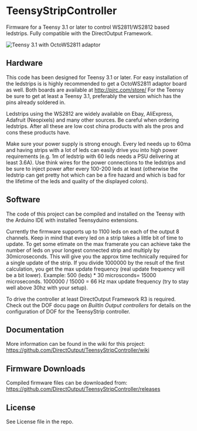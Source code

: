TeensyStripController
=====================

Firmware for a Teensy 3.1 or later to control WS2811/WS2812 based ledstrips. Fully compatible with the DirectOutput Framework.

![Teensy 3.1 with OctoWS2811 adaptor](http://www.pjrc.com/store/octo28_adaptor_6.jpg)


Hardware
--------
This code has been designed for Teensy 3.1 or later. For easy installation of the ledstrips is is highly recommended to get a OctoWS2811 adaptor board as well. 
Both boards are available at http://pjrc.com/store/ 
For the Teensy be sure to get at least a Teensy 3.1, preferably the version which has the pins already soldered in.

Ledstrips using the WS2812 are widely available on Ebay, AliExpress, Adafruit (Neopixels) and many other sources. Be careful when ordering ledstrips. After all these are low cost china products with als the pros and cons these products have.

Make sure your power supply is strong enough. Every led needs up to 60ma and having strips with a lot of leds can easily drive you into high power requirements (e.g. 1m of ledstrip with 60 leds needs a PSU delivering at least 3.6A). Use think wires for the power connections to the ledstrips and be sure to inject power after every 100-200 leds at least (otherwise the ledstrip can get pretty hot which can be a fire hazard and which is bad for the lifetime of the leds and quality of the displayed colors).

Software
--------
The code of this project can be compiled and installed on the Teensy with the Arduino IDE with installed Teensyduino extensions.

Currently the firmware supports up to 1100 leds on each of the  output 8 channels. Keep in mind that every led on a strip takes a little bit of time to update. To get some etimate on the max framerate you can achieve take the number of leds on your longest connected strip and multiply by 30microseconds. This will give you the approx time technically required for a single update of the strip. If you divide 1000000 by the result of the first calculation, you get the max update frequency (real update frequency will be a bit lower). Example: 500 (leds) * 30 microsconds= 15000 microseconds. 1000000 / 15000 = 66 Hz max update frequency (try to stay well above 30hz with your setup).


To drive the controller at least DirectOutput Framework R3 is required. Check out the DOF docu page on _BuiltIn Output controllers_ for details on the configuration of DOF for the TeensyStrip controller.

Documentation
-------------
More information can be found in the wiki for this project: https://github.com/DirectOutput/TeensyStripController/wiki


Firmware Downloads
------------------
Compiled firmware files can be downloaded from: https://github.com/DirectOutput/TeensyStripController/releases

License
-------
See License file in the repo.

